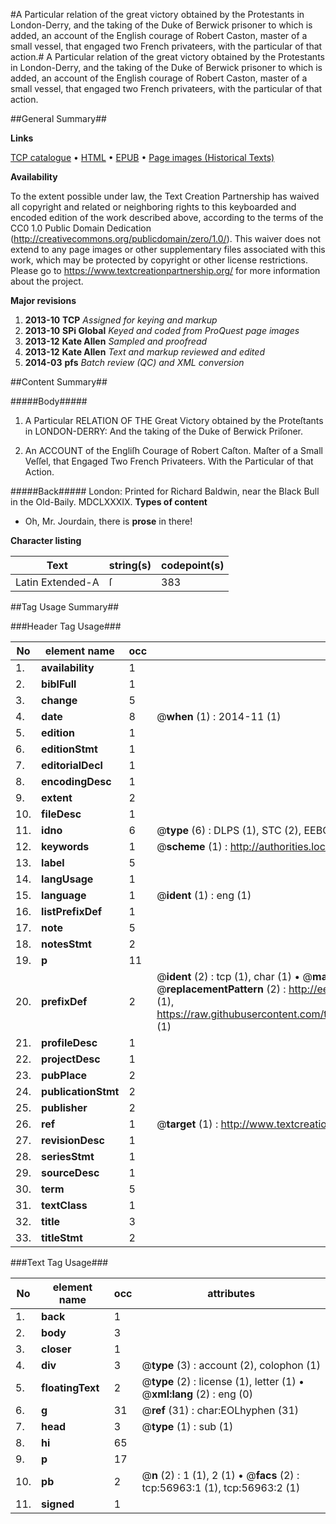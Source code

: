 #A Particular relation of the great victory obtained by the Protestants in London-Derry, and the taking of the Duke of Berwick prisoner to which is added, an account of the English courage of Robert Caston, master of a small vessel, that engaged two French privateers, with the particular of that action.#
A Particular relation of the great victory obtained by the Protestants in London-Derry, and the taking of the Duke of Berwick prisoner to which is added, an account of the English courage of Robert Caston, master of a small vessel, that engaged two French privateers, with the particular of that action.

##General Summary##

**Links**

[TCP catalogue](http://www.ota.ox.ac.uk/tcp/)  • 
[HTML](http://tei.it.ox.ac.uk/tcp/Texts-HTML/free/A56/A56491.html)  • 
[EPUB](http://tei.it.ox.ac.uk/tcp/Texts-EPUB/free/A56/A56491.epub) • 
[Page images (Historical Texts)](https://historicaltexts.jisc.ac.uk/eebo-12246746e)

**Availability**

To the extent possible under law, the Text Creation Partnership has waived all copyright and related or neighboring rights to this keyboarded and encoded edition of the work described above, according to the terms of the CC0 1.0 Public Domain Dedication (http://creativecommons.org/publicdomain/zero/1.0/). This waiver does not extend to any page images or other supplementary files associated with this work, which may be protected by copyright or other license restrictions. Please go to https://www.textcreationpartnership.org/ for more information about the project.

**Major revisions**

1. __2013-10__ __TCP__ *Assigned for keying and markup*
1. __2013-10__ __SPi Global__ *Keyed and coded from ProQuest page images*
1. __2013-12__ __Kate Allen__ *Sampled and proofread*
1. __2013-12__ __Kate Allen__ *Text and markup reviewed and edited*
1. __2014-03__ __pfs__ *Batch review (QC) and XML conversion*

##Content Summary##

#####Body#####

1. A Particular RELATION OF THE Great Victory obtained by the Proteſtants in LONDON-DERRY: And the taking of the Duke of Berwick Priſoner.

1. An ACCOUNT of the Engliſh Courage of Robert Caſton. Maſter of a Small Veſſel, that Engaged Two French Privateers. With the Particular of that Action.

#####Back#####
London: Printed for Richard Baldwin, near the Black Bull in the Old-Baily. MDCLXXXIX.
**Types of content**

  * Oh, Mr. Jourdain, there is **prose** in there!

**Character listing**


|Text|string(s)|codepoint(s)|
|---|---|---|
|Latin Extended-A|ſ|383|

##Tag Usage Summary##

###Header Tag Usage###

|No|element name|occ|attributes|
|---|---|---|---|
|1.|__availability__|1||
|2.|__biblFull__|1||
|3.|__change__|5||
|4.|__date__|8| @__when__ (1) : 2014-11 (1)|
|5.|__edition__|1||
|6.|__editionStmt__|1||
|7.|__editorialDecl__|1||
|8.|__encodingDesc__|1||
|9.|__extent__|2||
|10.|__fileDesc__|1||
|11.|__idno__|6| @__type__ (6) : DLPS (1), STC (2), EEBO-CITATION (1), OCLC (1), VID (1)|
|12.|__keywords__|1| @__scheme__ (1) : http://authorities.loc.gov/ (1)|
|13.|__label__|5||
|14.|__langUsage__|1||
|15.|__language__|1| @__ident__ (1) : eng (1)|
|16.|__listPrefixDef__|1||
|17.|__note__|5||
|18.|__notesStmt__|2||
|19.|__p__|11||
|20.|__prefixDef__|2| @__ident__ (2) : tcp (1), char (1)  •  @__matchPattern__ (2) : ([0-9\-]+):([0-9IVX]+) (1), (.+) (1)  •  @__replacementPattern__ (2) : http://eebo.chadwyck.com/downloadtiff?vid=$1&page=$2 (1), https://raw.githubusercontent.com/textcreationpartnership/Texts/master/tcpchars.xml#$1 (1)|
|21.|__profileDesc__|1||
|22.|__projectDesc__|1||
|23.|__pubPlace__|2||
|24.|__publicationStmt__|2||
|25.|__publisher__|2||
|26.|__ref__|1| @__target__ (1) : http://www.textcreationpartnership.org/docs/. (1)|
|27.|__revisionDesc__|1||
|28.|__seriesStmt__|1||
|29.|__sourceDesc__|1||
|30.|__term__|5||
|31.|__textClass__|1||
|32.|__title__|3||
|33.|__titleStmt__|2||


###Text Tag Usage###

|No|element name|occ|attributes|
|---|---|---|---|
|1.|__back__|1||
|2.|__body__|3||
|3.|__closer__|1||
|4.|__div__|3| @__type__ (3) : account (2), colophon (1)|
|5.|__floatingText__|2| @__type__ (2) : license (1), letter (1)  •  @__xml:lang__ (2) : eng (0)|
|6.|__g__|31| @__ref__ (31) : char:EOLhyphen (31)|
|7.|__head__|3| @__type__ (1) : sub (1)|
|8.|__hi__|65||
|9.|__p__|17||
|10.|__pb__|2| @__n__ (2) : 1 (1), 2 (1)  •  @__facs__ (2) : tcp:56963:1 (1), tcp:56963:2 (1)|
|11.|__signed__|1||
